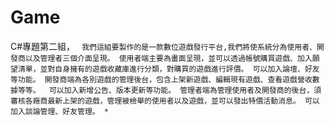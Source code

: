 # Game
C#專題第二組，
`
我們這組要製作的是一款數位遊戲發行平台,我們將使系統分為使用者、開發商以及管理者三個介面呈現。
使用者端主要為畫面呈現，並可以透過帳號購買遊戲、加入願望清單，並對自身擁有的遊戲收藏庫進行分類，對購買的遊戲進行評價。 可以加入論壇、好友等功能。
開發商端為各別遊戲的管理後台，包含上架新遊戲、編輯現有遊戲、查看遊戲營收數據等等。  可以加入新增公告、版本更新等功能。
管理者端為管理使用者及開發商的後台，須審核各廠商最新上架的遊戲，管理被檢舉的使用者以及遊戲，並可以發出特價活動消息。 可以加入談論管理、好友管理。
 *`
